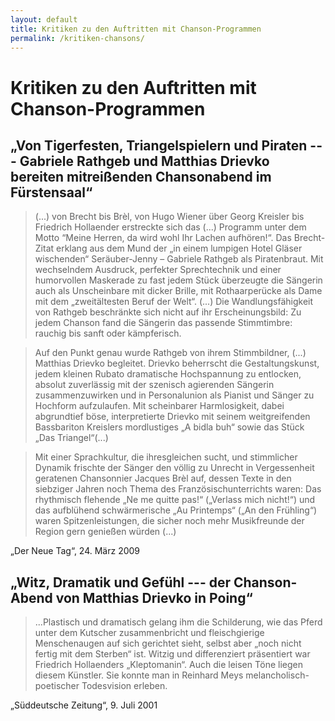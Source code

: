 ```yaml
---
layout: default
title: Kritiken zu den Auftritten mit Chanson-Programmen
permalink: /kritiken-chansons/
---
```


Kritiken zu den Auftritten mit Chanson-Programmen
=================================================


„Von Tigerfesten, Triangelspielern und Piraten --- Gabriele Rathgeb und Matthias Drievko bereiten mitreißenden Chansonabend im Fürstensaal“
-------------------------------------------------------------------------------------------------------------------------------------------

> (...) von Brecht bis Brèl, von Hugo Wiener über Georg Kreisler bis Friedrich Hollaender erstreckte sich das (...) Programm unter dem Motto “Meine Herren, da wird wohl Ihr Lachen aufhören!“.  Das Brecht-Zitat erklang aus dem Mund der „in einem lumpigen Hotel Gläser wischenden“ Seräuber-Jenny – Gabriele Rathgeb als Piratenbraut. Mit wechselndem Ausdruck, perfekter Sprechtechnik und einer humorvollen Maskerade zu fast jedem Stück überzeugte die Sängerin auch als Unscheinbare mit dicker Brille, mit Rothaarperücke als Dame mit dem „zweitältesten Beruf der Welt“. (...) Die Wandlungsfähigkeit von Rathgeb beschränkte sich nicht auf ihr Erscheinungsbild: Zu jedem Chanson fand die Sängerin das passende Stimmtimbre: rauchig bis sanft oder kämpferisch.

> Auf den Punkt genau wurde Rathgeb von ihrem Stimmbildner, (...) Matthias Drievko begleitet. Drievko beherrscht die Gestaltungskunst, jedem kleinen Rubato dramatische Hochspannung zu entlocken, absolut zuverlässig mit der szenisch agierenden Sängerin zusammenzuwirken und in Personalunion als Pianist und Sänger zu Hochform aufzulaufen. Mit scheinbarer Harmlosigkeit, dabei abgrundtief böse, interpretierte Drievko mit seinem weitgreifenden Bassbariton Kreislers mordlustiges „A bidla buh“ sowie das Stück „Das Triangel“(...)

> Mit einer Sprachkultur, die ihresgleichen sucht, und stimmlicher Dynamik frischte der Sänger den völlig zu Unrecht in Vergessenheit geratenen Chansonnier Jacques Brèl auf, dessen Texte in den siebziger Jahren noch Thema des Französischunterrichts waren: Das rhythmisch flehende „Ne me quitte pas!“ („Verlass mich nicht!“) und das aufblühend schwärmerische „Au Printemps“ („An den Frühling“) waren Spitzenleistungen, die sicher noch mehr Musikfreunde der Region gern genießen würden (...)

„Der Neue Tag“, 24. März 2009


„Witz, Dramatik und Gefühl --- der Chanson-Abend von Matthias Drievko in Poing“
-------------------------------------------------------------------------------

> ...Plastisch und dramatisch gelang ihm die Schilderung, wie das Pferd unter dem Kutscher zusammenbricht und fleischgierige Menschenaugen auf sich gerichtet sieht, selbst aber „noch nicht fertig mit dem Sterben“ ist. Witzig und differenziert präsentiert war Friedrich Hollaenders „Kleptomanin“. Auch die leisen Töne liegen diesem Künstler. Sie konnte man in Reinhard Meys melancholisch-poetischer Todesvision erleben.
 
„Süddeutsche Zeitung“, 9. Juli 2001
